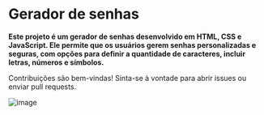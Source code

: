 # Gerador de senhas 

**Este projeto é um gerador de senhas desenvolvido em HTML, CSS e JavaScript. Ele permite que os usuários gerem senhas personalizadas e seguras, com opções para definir a quantidade de caracteres, incluir letras, números e símbolos.**

Contribuições são bem-vindas! Sinta-se à vontade para abrir issues ou enviar pull requests.

![image](https://github.com/ggvictor/Gerador-de-senhas/assets/107512940/c3ed0544-8e2e-4fcf-87f9-2175cc330623)
